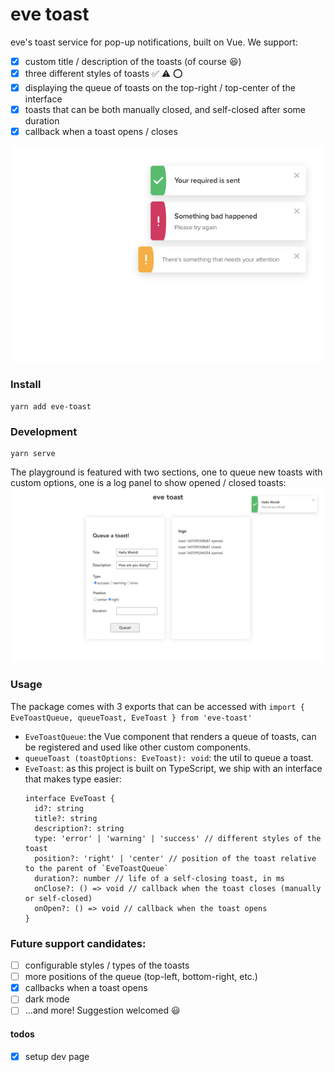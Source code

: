 # eve toast
eve's toast service for pop-up notifications, built on Vue. 
We support:
- [x] custom title / description of the toasts (of course 😆)
- [x] three different styles of toasts  ✅ ⚠️ ⭕
- [x] displaying the queue of toasts on the top-right / top-center of the interface
- [x] toasts that can be both manually closed, and self-closed after some duration
- [x] callback when a toast opens / closes

![example](example.png)

### Install
```
yarn add eve-toast
```

### Development
```
yarn serve
```
The playground is featured with two sections, one to queue new toasts with custom options, one is a log panel to show opened / closed toasts:
![dev playground](dev.png)

### Usage
The package comes with 3 exports that can be accessed with
    ```
    import { EveToastQueue, queueToast, EveToast } from 'eve-toast'
    ```
* `EveToastQueue`: the Vue component that renders a queue of toasts, can be registered and used like other custom components.
* `queueToast (toastOptions: EveToast): void`: the util to queue a toast.
* `EveToast`: as this project is built on TypeScript, we ship with an interface that makes type easier:
    ```
    interface EveToast {
      id?: string
      title?: string
      description?: string
      type: 'error' | 'warning' | 'success' // different styles of the toast
      position?: 'right' | 'center' // position of the toast relative to the parent of `EveToastQueue`
      duration?: number // life of a self-closing toast, in ms 
      onClose?: () => void // callback when the toast closes (manually or self-closed)
      onOpen?: () => void // callback when the toast opens
    }
    ```

### Future support candidates:
- [ ] configurable styles / types of the toasts
- [ ] more positions of the queue (top-left, bottom-right, etc.)
- [x] callbacks when a toast opens
- [ ] dark mode
- [ ] ...and more! Suggestion welcomed 😃

#### todos
- [x] setup dev page
